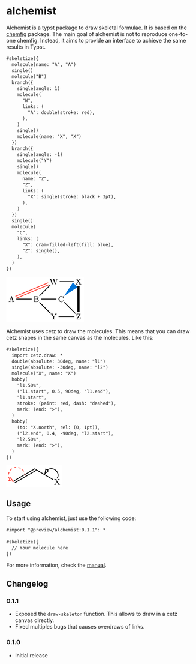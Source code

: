 # alchemist

Alchemist is a typst package to draw skeletal formulae. It is based on the [chemfig](https://ctan.org/pkg/chemfig) package. The main goal of alchemist is not to reproduce one-to-one chemfig. Instead, it aims to provide an interface to achieve the same results in Typst.

<!--EXAMPLE(links)-->
````typ
#skeletize({
  molecule(name: "A", "A")
  single()
  molecule("B")
  branch({
    single(angle: 1)
    molecule(
      "W",
      links: (
        "A": double(stroke: red),
      ),
    )
    single()
    molecule(name: "X", "X")
  })
  branch({
    single(angle: -1)
    molecule("Y")
    single()
    molecule(
      name: "Z",
      "Z",
      links: (
        "X": single(stroke: black + 3pt),
      ),
    )
  })
  single()
  molecule(
    "C",
    links: (
      "X": cram-filled-left(fill: blue),
      "Z": single(),
    ),
  )
})
````
![links](https://raw.githubusercontent.com/Robotechnic/alchemist/master/images/links1.png)

Alchemist uses cetz to draw the molecules. This means that you can draw cetz shapes in the same canvas as the molecules. Like this:

<!--EXAMPLE(cetz)-->
````typ
#skeletize({
  import cetz.draw: *
  double(absolute: 30deg, name: "l1")
  single(absolute: -30deg, name: "l2")
  molecule("X", name: "X")
  hobby(
    "l1.50%",
    ("l1.start", 0.5, 90deg, "l1.end"),
    "l1.start",
    stroke: (paint: red, dash: "dashed"),
    mark: (end: ">"),
  )
  hobby(
    (to: "X.north", rel: (0, 1pt)),
    ("l2.end", 0.4, -90deg, "l2.start"),
    "l2.50%",
    mark: (end: ">"),
  )
})
````
![cetz](https://raw.githubusercontent.com/Robotechnic/alchemist/master/images/cetz1.png)

## Usage

To start using alchemist, just use the following code:

```typ
#import "@preview/alchemist:0.1.1": *

#skeletize({
  // Your molecule here
})
```

For more information, check the [manual](https://raw.githubusercontent.com/Robotechnic/alchemist/master/doc/manual.pdf).

## Changelog

### 0.1.1

- Exposed the `draw-skeleton` function. This allows to draw in a cetz canvas directly.
- Fixed multiples bugs that causes overdraws of links.

### 0.1.0

- Initial release
